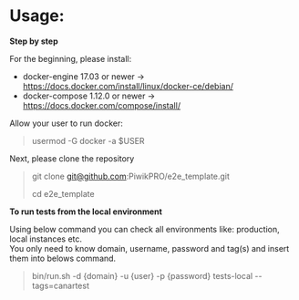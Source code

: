 
# **Usage:**  

**Step by step**  

For the beginning, please install:  
* docker-engine 17.03 or newer -> https://docs.docker.com/install/linux/docker-ce/debian/  
* docker-compose 1.12.0 or newer -> https://docs.docker.com/compose/install/  

Allow your user to run docker:  

>usermod -G docker -a $USER  

Next, please clone the repository  
> git clone git@github.com:PiwikPRO/e2e_template.git  
>  
> cd e2e_template  

**To run tests from the local environment**  

Using below command you can check all environments like: production, local instances etc.  
You only need to know domain, username, password and tag(s) and insert them into belows command.  

> bin/run.sh -d {domain} -u {user} -p {password} tests-local --tags=canartest
